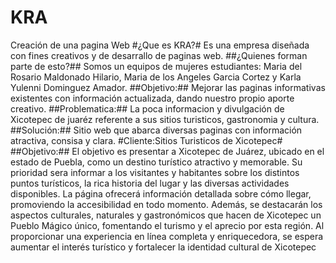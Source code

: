 # KRA
Creación de una pagina Web
#¿Que es KRA?#
Es una empresa diseñada con fines creativos y de desarrallo de paginas web.
##¿Quienes forman parte de esto?##
Somos un equipos de mujeres estudiantes: Maria del Rosario Maldonado Hilario, Maria de los Angeles Garcia Cortez y Karla Yulenni Dominguez Amador.
##Objetivo:##
Mejorar las paginas informativas existentes con información actualizada, dando nuestro propio aporte creativo.
##Problematica:##
La poca informacion y divulgación de Xicotepec de juaréz referente a sus sitios turisticos, gastronomia y cultura.
##Solución:##
Sitio web que abarca diversas paginas con información atractiva, consisa y clara.
#Cliente:Sitios Turisticos de Xicotepec#
##Objetivo:##
El objetivo es presentar a Xicotepec de Juárez, ubicado en el estado de Puebla, como un
destino turístico atractivo y memorable. Su prioridad sera informar a los visitantes y
habitantes sobre los distintos puntos turísticos, la rica historia del lugar y las diversas
actividades disponibles. La página ofrecerá información detallada sobre cómo llegar, promoviendo la accesibilidad en todo momento. Además, se destacarán los aspectos
culturales, naturales y gastronómicos que hacen de Xicotepec un Pueblo Mágico único,
fomentando el turismo y el aprecio por esta región. Al proporcionar una experiencia en
línea completa y enriquecedora, se espera aumentar el interés turístico y fortalecer la
identidad cultural de Xicotepec

